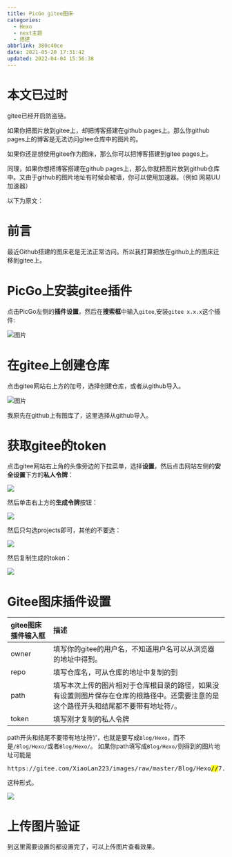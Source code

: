 ```yaml
---
title: PicGo gitee图床
categories: 
  - Hexo
  - next主题
  - 搭建
abbrlink: 380c40ce
date: 2021-05-20 17:31:42
updated: 2022-04-04 15:56:38
---
```

# 本文已过时
gitee已经开启防盗链。

如果你把图片放到gitee上，却把博客搭建在github pages上。那么你github pages上的博客是无法访问gitee仓库中的图片的。

如果你还是想使用gitee作为图床，那么你可以把博客搭建到gitee pages上。

同理，如果你想把博客搭建在github pages上，那么你就把图片放到github仓库中。又由于github的图片地址有时候会被墙，你可以使用加速器。（例如 网易UU加速器）

以下为原文：

# 前言
最近Github搭建的图床老是无法正常访问。所以我打算把放在github上的图床迁移到gitee上。
# PicGo上安装gitee插件
点击PicGo左侧的**插件设置**，然后在**搜索框**中输入`gitee`,安装`gitee x.x.x`这个插件:

![图片](https://raw.githubusercontent.com/lanlan2017/images/master/Blog/Hexo/NextTheme/Build/PicgoGiteeImageHostingWebSite/1.png)

# 在gitee上创建仓库
点击gitee网站右上方的加号，选择创建仓库，或者从github导入。

![图片](https://raw.githubusercontent.com/lanlan2017/images/master/Blog/Hexo/NextTheme/Build/PicgoGiteeImageHostingWebSite/2.png)

我原先在github上有图库了，这里选择从github导入。
# 获取gitee的token
点击gitee网站右上角的头像旁边的下拉菜单，选择**设置**，然后点击网站左侧的**安全设置**下方的**私人令牌**：

![](https://raw.githubusercontent.com/lanlan2017/images/master/Blog/Hexo/NextTheme/Build/PicgoGiteeImageHostingWebSite/3.png)

然后单击右上方的**生成令牌**按钮：

![](https://raw.githubusercontent.com/lanlan2017/images/master/Blog/Hexo/NextTheme/Build/PicgoGiteeImageHostingWebSite/4.png)

然后只勾选projects即可，其他的不要选：

![](https://raw.githubusercontent.com/lanlan2017/images/master/Blog/Hexo/NextTheme/Build/PicgoGiteeImageHostingWebSite/5.png)

然后复制生成的token：

![](https://raw.githubusercontent.com/lanlan2017/images/master/Blog/Hexo/NextTheme/Build/PicgoGiteeImageHostingWebSite/6.png)

# Gitee图床插件设置

|gitee图床插件输入框|描述|
|:---|:---|
|owner|填写你的gitee的用户名，不知道用户名可以从浏览器的地址中得到。|
|repo|填写仓库名，可从仓库的地址中复制的到|
|path|填写本次上传的图片相对于仓库根目录的路径，如果没有设置则图片保存在仓库的根路径中。还需要注意的是这个路径开头和结尾都不要带有地址符`/`。|
|token|填写刚才复制的私人令牌|

path开头和结尾不要带有地址符‘/’，也就是要写成`Blog/Hexo`，而不是`/Blog/Hexo/`或者`Blog/Hexo/`。
如果你path填写成`Blog/Hexo/`则得到的图片地址可能是

<pre>
https://gitee.com/XiaoLan223/images/raw/master/Blog/Hexo<mark>//</mark>7.png
</pre>

这种形式。

![](https://raw.githubusercontent.com/lanlan2017/images/master/Blog/Hexo/NextTheme/Build/PicgoGiteeImageHostingWebSite/7.png)

# 上传图片验证
到这里需要设置的都设置完了，可以上传图片查看效果。

<!-- Blog/Hexo/NextTheme/Build/PicgoGiteeImageHostingWebSite -->